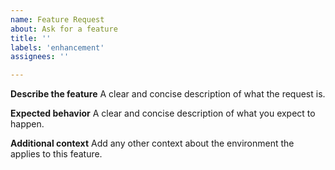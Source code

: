 ```yaml
---
name: Feature Request
about: Ask for a feature
title: ''
labels: 'enhancement'
assignees: ''

---
```


**Describe the feature**
A clear and concise description of what the request is.

**Expected behavior**
A clear and concise description of what you expect to happen.

**Additional context**
Add any other context about the environment the applies to this feature.

